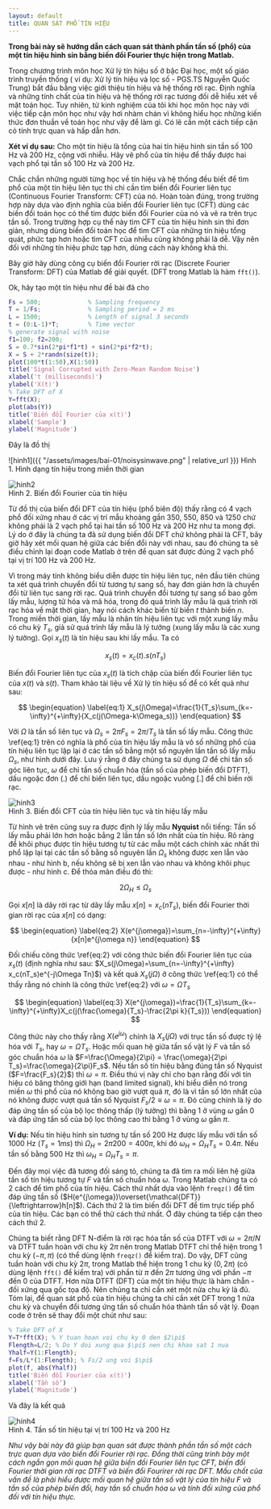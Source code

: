 ```yaml
---
layout: default
title: QUAN SÁT PHỔ TÍN HIỆU
---
```


**Trong bài này sẽ hướng dẫn cách quan sát thành phần tần số (phổ) của một tín hiệu hình sin bằng biến đổi Fourier thực hiện trong Matlab.**


Trong chương trình môn học Xử lý tín hiệu số ở bậc Đại học, một số giáo trình truyền thống ( ví dụ: Xử lý tín hiệu và lọc số - PGS.TS Nguyễn Quốc Trung) bắt đầu bằng việc giới thiệu tín hiệu và hệ thống rời rạc. Định nghĩa và những tính chất của tín hiệu và hệ thống rời rạc tương đối dễ hiểu xét về mặt toán học. Tuy nhiên, từ kinh nghiệm của tôi khi học môn học này với việc tiếp cận môn học như vậy hơi nhàm chán vì không hiểu học những kiến thức đơn thuần về toán học như vậy để làm gì. Có lẽ cần một cách tiếp cận có tính trực quan và hấp dẫn hơn.

**Xét ví dụ sau:** Cho một tín hiệu là tổng của hai tín hiệu hình sin tần số 100 Hz và 200 Hz, cộng với nhiễu. Hãy vẽ phổ của tín hiệu để thấy được hai vạch phổ tại tần số 100 Hz và 200 Hz.

Chắc chắn những người từng học về tín hiệu và hệ thống đều biết để tìm phổ của một tín hiệu liên tục thì chỉ cần tìm biến đổi Fourier liên tục (Continuous Fourier Transform: CFT) của nó. Hoàn toàn đúng, trong trường hợp này dựa vào định nghĩa của biến đổi Fourier liên tục (CFT) dùng các biến đổi toán học có thể tìm được biến đổi Fourier của nó và vẽ ra trên trục tần số. Trong trường hợp cụ thể này tìm CFT của tín hiệu hình sin thì đơn giản, nhưng dùng biến đổi toán học để tìm CFT của những tín hiệu tổng quát, phức tạp hơn hoặc tìm CFT của nhiễu cũng không phải là dễ. Vậy nên đối với những tín hiệu phức tạp hơn, dùng cách này không khả thi.

Bây giờ hãy dùng công cụ biến đổi Fourier rời rạc (Discrete Fourier Transform: DFT) của Matlab để giải quyết. (DFT trong Matlab là hàm ```fft()```).

Ok, hãy tạo một tín hiệu như đề bài đã cho
~~~~matlab
Fs = 500;             % Sampling frequency                    
T = 1/Fs;             % Sampling period = 2 ms    
L = 1500;             % Length of signal 3 seconds
t = (0:L-1)*T;        % Time vector
% generate signal with noise
f1=100; f2=200;
S = 0.7*sin(2*pi*f1*t) + sin(2*pi*f2*t);
X = S + 2*randn(size(t));
plot(100*t(1:50),X(1:50))
title('Signal Corrupted with Zero-Mean Random Noise')
xlabel('t (milliseconds)')
ylabel('X(t)')
% Take DFT of X
Y=fft(X);
plot(abs(Y))
title('Biến đổi Fourier của x(t)')
xlabel('Sample')
ylabel('Magnitude')
~~~~
Đây là đồ thị

![hinh1]({{ "/assets/images/bai-01/noisysinwave.png" | relative_url }}) 
Hình 1. Hình dạng tín hiệu trong miền thời gian

![hinh2](/assets//images/bai-01/fftsinwave.png)  
Hình 2. Biến đổi Fourier của tín hiệu

Từ đồ thị của biến đổi DFT của tín hiệu (phổ biên độ) thấy rằng có 4 vạch phổ đối xứng nhau ở các vị trí mẫu khoảng gần 350, 550, 850 và 1250 chứ không phải là 2 vạch phổ tại hai tần số 100 Hz và 200 Hz như ta mong đợi. Lý do ở đây là chúng ta đã sử dụng biến đổi DFT chứ không phải là CFT, bây giờ hãy xét mối quan hệ giữa các biến đổi này với nhau, sau đó chúng ta sẽ điều chỉnh lại đoạn code Matlab ở trên để quan sát được đúng 2 vạch phổ tại vị trí 100 Hz và 200 Hz.

Vì trong máy tính không biểu diễn được tín hiệu liên tục, nên đầu tiên chúng ta xét quá trình chuyển đổi từ tương tự sang số, hay đơn giản hơn là chuyển đổi từ liên tục sang rời rạc. Quá trình chuyển đổi tương tự sang số bao gồm lấy mẫu, lượng tử hóa và mã hóa, trong đó quá trình lấy mẫu là quá trình rời rạc hóa về mặt thời gian, hay nói cách khác biến từ biến $t$ thành biến $n$. Trong miền thời gian, lấy mẫu là nhân tín hiệu liên tục với một xung lấy mẫu có chu kỳ $T_s$, giả sử quá trình lấy mẫu là lý tưởng (xung lấy mẫu là các xung lý tưởng). Gọi $x_s(t)$ là tín hiệu sau khi lấy mẫu. Ta có

$$x_s(t) = x_c(t).s(nT_s)$$

Biến đổi Fourier liên tục của $x_s(t)$ là tích chập của biến đổi Fourier liên tục của $x(t)$ và $s(t)$. Tham khảo tài liệu về Xử lý tín hiệu số để có kết quả như sau:

$$
\begin{equation}
\label{eq:1}
X_s(j\Omega)=\frac{1}{T_s}\sum_{k=-\infty}^{+\infty}{X_c(j(\Omega-k\Omega_s))}
\end{equation}
$$

Với $\Omega$ là tần số liên tục và $\Omega _s =2\pi F_s = 2\pi/T_s$ là tần số lấy mẫu. Công thức \ref{eq:1} trên có nghĩa là phổ của tín hiệu lấy mẫu là vô số những phổ của tín hiệu liên tục lặp lại ở các tần số bằng một số nguyên lần tần số lấy mẫu $\Omega_s$, như hình dưới đây. Lưu ý rằng ở đây chúng ta sử dụng $\Omega$ để chỉ tần số góc liên tục, $\omega$ để chỉ tần số chuẩn hóa (tần số của phép biến đổi DTFT), dấu ngoặc đơn (.) để chỉ biến liên tục, dấu ngoặc vuông [.] để chỉ biến rời rạc.

![hinh3](/assets/images/bai-01/sampling.png)  
Hình 3. Biến đổi CFT của tín hiệu liên tục và tín hiệu lấy mẫu

Từ hình vẽ trên cũng suy ra được định lý lấy mẫu **Nyquist** nổi tiếng: Tần số lấy mẫu phải lớn hơn hoặc bằng 2 lần tần số lớn nhất của tín hiệu. Rõ ràng để khôi phục được tín hiệu tương tự từ các mẫu một cách chính xác nhất thì phổ lặp lại tại các tần số bằng số nguyên lần $\Omega_s$ không được xen lẫn vào nhau - như hình b, nếu không sẽ bị xen lẫn vào nhau và không khôi phục được - như hình c. Để thỏa mãn điều đó thì:

$$2\Omega_H \leqslant \Omega_s$$

Gọi $x[n]$ là dãy rời rạc từ dãy lấy mẫu $x[n]=x_c(nT_s)$, biến đổi Fourier thời gian rời rạc của $x[n]$ có dạng:

$$
\begin{equation}
\label{eq:2}
X(e^{j\omega})=\sum_{n=-\infty}^{+\infty}{x[n]e^{j\omega n}}
\end{equation}
$$

Đối chiếu công thức \ref{eq:2} với công thức biến đổi Fourier liên tục của $x_s(t)$ (định nghĩa như sau: $X_s(j\Omega)=\sum_{n=-\infty}^{+\infty} x_c(nT_s)e^{-j\Omega Tn}$) và kết quả $X_s(j\Omega)$ ở công thức \ref{eq:1} có thể thấy rằng nó chính là công thức \ref{eq:2} với $\omega = \Omega T_s$

$$
\begin{equation}
\label{eq:3}
X(e^{j\omega})=\frac{1}{T_s}\sum_{k=-\infty}^{+\infty}X_c(j(\frac{\omega}{T_s}-\frac{2\pi k}{T_s}))
\end{equation}
$$

Công thức này cho thấy rằng $X(e^{j\omega})$ chính là $X_s(j\Omega)$ với trục tần số được tỷ lệ hóa với $T_s$, hay $\omega=\Omega T_s$. Hoặc mối quan hệ giữa tần số vật lý $F$ và tần số góc chuẩn hóa $\omega$ là $F=\frac{\Omega}{2\pi} = \frac{\omega}{2\pi T_s}=\frac{\omega}{2\pi}F_s$. Nếu tần số tín hiệu bằng đúng tần số Nyquist ($F=\frac{F_s}{2}$) thì $\omega=\pi$. Điều thú vị này chỉ cho bạn rằng đối với tín hiệu có băng thông giới hạn (band limited signal), khi biểu diễn nó trong miền $\omega$ thì phổ của nó không bao giờ vượt quá $\pi$, đó là vì tần số lớn nhất của nó không được vượt quá tần số Nyquist $F_s/2 \equiv \omega = \pi$. Đó cũng chính là lý do đáp ứng tần số của bộ lọc thông thấp (lý tưởng) thì bằng 1 ở vùng $\omega$ gần 0 và đáp ứng tần số của bộ lọc thông cao thì bằng 1 ở vùng $\omega$ gần $\pi$.

**Ví dụ:** Nếu tín hiệu hình sin tương tự tần số 200 Hz được lấy mẫu với tần số 1000 Hz ($T_s = 1 ms$) thì $\Omega_H = 2\pi 200 = 400\pi$, khi đó $\omega_H = \Omega_H T_s = 0.4\pi$. Nếu tần số bằng 500 Hz thì $\omega_H=\Omega_H T_s=\pi$.

Đến đây mọi việc đã tương đối sáng tỏ, chúng ta đã tìm ra mối liên hệ giữa tần số tín hiệu tương tự $F$ và tần số chuẩn hóa $\omega$. Trong Matlab chúng ta có 2 cách để tìm phổ của tín hiệu. Cách thứ nhất dựa vào lệnh ```freqz()``` để tìm đáp ứng tần số ($H(e^{j\omega})\overset{\mathcal{DFT}}{\leftrightarrow}h[n]$). Cách thứ 2 là tìm biến đổi DFT để tìm trực tiếp phổ của tín hiệu. Các bạn có thể thử cách thứ nhất. Ở đây chúng ta tiếp cận theo cách thứ 2.

Chúng ta biết rằng DFT N-điểm là rời rạc hóa tần số của DTFT với $\omega = 2\pi/N$ và DTFT tuần hoàn với chu kỳ $2\pi$ nên trong Matlab DTFT chỉ thể hiện trong 1 chu kỳ $(-\pi, \pi)$ (có thể dùng lệnh ```freqz()``` để kiểm tra). Do vậy, DFT cũng tuần hoàn với chu kỳ $2\pi$, trong Matlab thể hiện  trong 1 chu kỳ $(0,2\pi)$ (có dùng lệnh ```fft()``` để kiểm tra) với phần từ $\pi$ đến $2\pi$ tương ứng với phần $-\pi$ đến 0 của DTFT. Hơn nữa DTFT (DFT) của một tín hiệu thực là hàm chẵn - đối xứng qua gốc tọa độ. Nên chúng ta chỉ cần xét một nửa chu kỳ là đủ. Tóm lại, để quan sát phổ của tín hiệu chúng ta chỉ cần xét DFT trong 1 nửa chu kỳ và chuyển đổi tương ứng tần số chuẩn hóa thành tần số vật lý. Đoạn code ở trên sẽ thay đổi một chút như sau:

```matlab
% Take DFT of X
Y=T*fft(X); % Y tuan hoan voi chu ky 0 den $2\pi$
Flength=L/2; % Do Y doi xung qua $\pi$ nen chi khao sat 1 nua 
Yhalf=Y(1:Flength); 
f=Fs/L*(1:Flength); % Fs/2 ung voi $\pi$
plot(f, abs(Yhalf))
title('Biến đổi Fourier của x(t)')
xlabel('Tần số')
ylabel('Magnitude')
```
Và đây là kết quả

![hinh4](/images/bai-01/sinespectra.png)  
Hình 4. Tần số tín hiệu tại vị trí 100 Hz và 200 Hz

*Như vậy bài này đã giúp bạn quan sát được thành phần tần số một cách trực quan dựa vào biến đổi Fourier rời rạc. Đồng thời cũng trình bày một cách ngắn gọn mối quan hệ giữa biến đồi Fourier liên tục CFT, biến đổi Fourier thời gian rời rạc DTFT và biến đổi Fourirer rời rạc DFT. Mấu chốt của vấn đề là phải hiểu được mối quan hệ giữa tần số vật lý của tín hiệu $F$ và tần số của phép biến đổi, hay tần số chuẩn hóa $\omega$ và tính đối xứng của phổ đối với tín hiệu thực.*